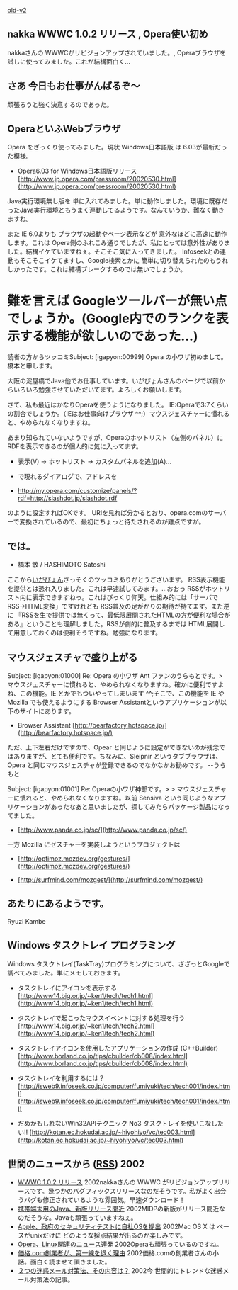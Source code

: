 [old-v2](ig020704-orig.html)

## nakka WWWC 1.0.2 リリース , Opera使い初め

nakkaさんの WWWCがリビジョンアップされていました。, Operaブラウザを試しに使ってみました。これが結構面白く…


## さあ 今日もお仕事がんばるぞ～

頑張ろうと強く決意するのであった。

## OperaといふWebブラウザ

Opera をざっくり使ってみました。現状 Windows日本語版 は 6.03が最新だった模様。

* Opera6.03 for Windows日本語版リリース
  [http://www.jp.opera.com/pressroom/20020530.html](http://www.jp.opera.com/pressroom/20020530.html)

Java実行環境無し版を 単に入れてみました。単に動作しました。環境に既存だったJava実行環境ともうまく連動してるようです。なんていうか、難なく動きますね。

また IE 6.0よりも ブラウザの起動やページ表示などが 意外なほどに高速に動作します。これは Opera側のふれこみ通りでしたが、私にとっては意外性がありました。結構イケていますねぇ。そこそこ気に入ってきました。
Infoseekとの連動もそこそこイケてますし、Google検索とかに 簡単に切り替えられたのもうれしかったです。これは結構ブレークするのでは無いでしょうか。
# 難を言えば Googleツールバーが無い点でしょうか。(Google内でのランクを表示する機能が欲しいのであった…)

読者の方からツッコミSubject: [igapyon:00999] Opera の小ワザ初めまして。橋本と申します。

大阪の淀屋橋でJava他でお仕事しています。いがぴょんさんのページで以前からいろいろ勉強させていただいてます。よろしくお願いします。

さて、私も最近はかなりOperaを使うようになりました。
IE:Operaで3:7くらいの割合でしょうか。（IEはお仕事向けブラウザ ^^;）マウスジェスチャーに慣れると、やめられなくなりますね。

あまり知られていないようですが、Operaのホットリスト（左側のパネル）にRDFを表示できるのが個人的に気に入ってます。
* 表示(V) → ホットリスト → カスタムパネルを追加(A)...
  
* で現れるダイアログで、アドレスを
  
* http://my.opera.com/customize/panels/?rdf=http://slashdot.jp/slashdot.rdf

のように設定すればOKです。
URIを見れば分かるとおり、opera.comのサーバーで変換されているので、最初にちょっと待たされるのが難点ですが。

では。
-- 
* 橋本 敏 / HASHIMOTO Satoshi

ここから[いがぴょん](http://www.igapyon.jp/igapyon/diary/memo/memoigapyon.html)さっそくのツッコミありがとうございます。
RSS表示機能を提供とは恐れ入りました。これは早速試してみます。…おおっ RSSがホットリスト内に表示できますねっ。これはびっくり仰天。仕組み的には「サーバで RSS→HTML変換」ですけれども RSS普及の足がかりの期待が持てます。また逆に 『RSSを生で提供では無くって、最低限展開されたHTMLの方が便利な場合がある』ということも理解しました。RSSが劇的に普及するまでは
HTML展開して用意しておくのは便利そうですね。勉強になります。

## マウスジェスチャで盛り上がる

Subject:  [igapyon:01000] Re: Opera の小ワザ
Ant ファンのうらもとです。> マウスジェスチャーに慣れると、やめられなくなりますね。確かに便利ですよね、この機能。IE とかでもついやってしまいます ^^;そこで、この機能を IE や Mozilla でも使えるようにする Browser Assistantというアプリケーションが以下のサイトにあります。

* Browser Assistant
  [http://bearfactory.hotspace.jp/](http://bearfactory.hotspace.jp/)

ただ、上下左右だけですので、Opear と同じように設定ができないのが残念ではありますが、とても便利です。ちなみに、Sleipnir というタブブラウザは、Opera と同じマウスジェスチャが登録できるのでなかなかお勧めです。
--うらもと 

Subject:  [igapyon:01001] Re: Operaの小ワザ神部です。> > マウスジェスチャーに慣れると、やめられなくなりますね。以前 Sensiva という同じようなアプリケーションがあったなあと思いましたが、探してみたらパッケージ製品になってました。

* [http://www.panda.co.jp/sc/](http://www.panda.co.jp/sc/)

一方 Mozilla にゼスチャーを実装しようというプロジェクトは

* [http://optimoz.mozdev.org/gestures/](http://optimoz.mozdev.org/gestures/)
  
* [http://surfmind.com/mozgest/](http://surfmind.com/mozgest/)

あたりにあるようです。
-- 
Ryuzi Kambe

## Windows タスクトレイ プログラミング

Windows タスクトレイ(TaskTray)プログラミングについて、ざざっとGoogleで調べてみました。単にメモしておきます。

* タスクトレイにアイコンを表示する
  [http://www14.big.or.jp/~ken1/tech/tech1.html](http://www14.big.or.jp/~ken1/tech/tech1.html)
  
* タスクトレイで起こったマウスイベントに対する処理を行う
  [http://www14.big.or.jp/~ken1/tech/tech2.html](http://www14.big.or.jp/~ken1/tech/tech2.html)
  
* タスクトレイアイコンを使用したアプリケーションの作成 (C++Builder)
  [http://www.borland.co.jp/tips/cbuilder/cb008/index.html](http://www.borland.co.jp/tips/cbuilder/cb008/index.html)
  
* タスクトレイを利用するには？
  [http://isweb9.infoseek.co.jp/computer/fumiyuki/tech/tech001/index.html](http://isweb9.infoseek.co.jp/computer/fumiyuki/tech/tech001/index.html)
  
* だめかもしれないWin32APIテクニック No3 タスクトレイを使いこなしたい!!
  [http://kotan.ec.hokudai.ac.jp/~hiyohiyo/vc/tec003.html](http://kotan.ec.hokudai.ac.jp/~hiyohiyo/vc/tec003.html)

## 世間のニュースから ([RSS](ig020704-news.xml)) 2002

* [WWWC 1.0.2 リリース](http://www.nakka.com/wwwc/index.html)  2002nakkaさんの WWWC がリビジョンアップリリースです。幾つかのバグフィックスリリースなのだそうです。私がよく出会うバグも修正されているような雰囲気。早速ダウンロード！
* [携帯端末用のJava、新版リリース間近](http://www.zdnet.co.jp/news/0207/04/nebt_03.html)  2002MIDPの新版がリリース間近なのだそうな。Javaも頑張っていますねぇ。
* [Apple、政府のセキュリティテストに自社OSを提出](http://www.zdnet.co.jp/news/0207/04/nebt_06.html)  2002Mac OS X は ベースがunixだけに どのような採点結果が出るのか楽しみです。
* [Opera、Linux関連のニュース連発](http://www.zdnet.co.jp/news/0207/04/nebt_10.html)  2002Operaも頑張っているのですね。
* [価格.com創業者が、第一線を退く理由](http://www.watch.impress.co.jp/pc/docs/2002/0701/gyokai31.htm)  2002価格.comの創業者さんの小話。面白く読ませて頂きました。
* [２つの迷惑メール対策法、その内容は？](http://k-tai.impress.co.jp/cda/article/news_toppage/0,,10038,00.html)  2002今 世間的にトレンドな迷惑メール対策法の記事。